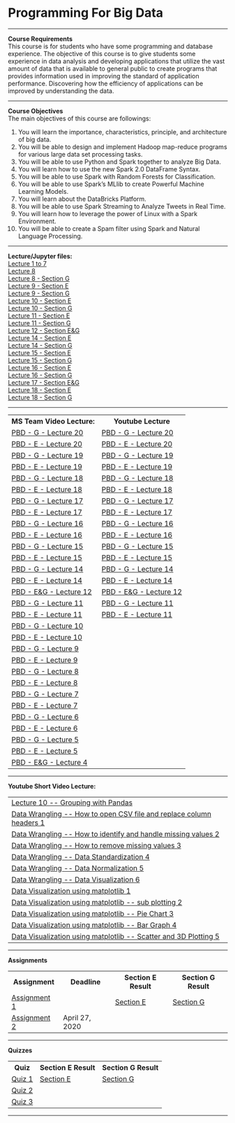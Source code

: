 <h1> Programming For Big Data </h1><hr>
<b>Course Requirements</b><br>
This course is for students who have some programming and database experience. The objective of this course is to give students some experience in data analysis and developing applications that utilize the vast amount of data that is available to general public to create programs that provides information used in improving the standard of application performance. Discovering how the efficiency of applications can be improved by understanding the data.<br>
<hr>
<b>Course Objectives	</b><br>
The main objectives of this course are followings:
<ol>
  <li> You will learn the importance, characteristics, principle, and architecture of big data.
  <li> You will be able to design and implement Hadoop map-reduce programs for various large data set processing tasks.
  <li> You will be able to use Python and Spark together to analyze Big Data. 
  <li> You will learn how to use the new Spark 2.0 DataFrame Syntax. 
  <li> You will be able to use Spark with Random Forests for Classification.
  <li> You will be able to use Spark’s MLlib to create Powerful Machine Learning Models.
  <li> You will learn about the DataBricks Platform.
  <li> You will be able to use Spark Streaming to Analyze Tweets in Real Time.
  <li> You will learn how to leverage the power of Linux with a Spark Environment.
  <li> You will be able to create a Spam filter using Spark and Natural Language Processing.
 </ol>
 <hr>
 <b>Lecture/Jupyter files:	</b><br>
<a href="https://github.com/SaeedIqbal/Programming-For-Big-Data/blob/master/Untitled2.ipynb">Lecture 1 to 7</a><br>
<a href="https://github.com/SaeedIqbal/Programming-For-Big-Data/blob/master/Lecture8.ipynb">Lecture 8</a><br>
<a href="https://github.com/SaeedIqbal/Programming-For-Big-Data/blob/master/Lecture8G.ipynb">Lecture 8 - Section G</a><br>
<a href="https://github.com/SaeedIqbal/Programming-For-Big-Data/blob/master/Lecture%209%20-%20E.ipynb">Lecture 9 - Section E</a><br>
<a href="https://github.com/SaeedIqbal/Programming-For-Big-Data/blob/master/Lecture%209%20-%20G.ipynb">Lecture 9 - Section G</a><br>
<a href="https://github.com/SaeedIqbal/Programming-For-Big-Data/blob/master/Lecture%2010%20-%20E.ipynb">Lecture 10 - Section E</a><br>
<a href="https://github.com/SaeedIqbal/Programming-For-Big-Data/blob/master/Lecture%2010%20-%20G.ipynb">Lecture 10 - Section G</a><br>
<a href="https://github.com/SaeedIqbal/Programming-For-Big-Data/blob/master/DataWranglingwithPre-processingSectionE.ipynb">Lecture 11 - Section E</a><br>
<a href="https://github.com/SaeedIqbal/Programming-For-Big-Data/blob/master/DataWranglingwithPre-processingSectionG.ipynb">Lecture 11 - Section G</a><br>
<a href="https://github.com/SaeedIqbal/Programming-For-Big-Data/blob/master/DataStandardization-PBDSection-E%26G-Lect12.ipynb">Lecture 12 - Section E&G</a><br>
<a href="https://github.com/SaeedIqbal/Programming-For-Big-Data/blob/master/Lecture14MatplotlibSectionE.ipynb">Lecture 14 - Section E</a><br>
<a href="https://github.com/SaeedIqbal/Programming-For-Big-Data/blob/master/Lecture14MatplotlibSectionG.ipynb">Lecture 14 - Section G</a><br>
<a href="https://github.com/SaeedIqbal/Programming-For-Big-Data/blob/master/ExploratoryDataAnalysisLectureE15.ipynb">Lecture 15 - Section E</a><br>
<a href="https://github.com/SaeedIqbal/Programming-For-Big-Data/blob/master/ExploratoryDataAnalysisLectureG15.ipynb">Lecture 15 - Section G</a><br>
<a href="https://github.com/SaeedIqbal/Programming-For-Big-Data/blob/master/ExploratoryDataAnalysisLectureE16.ipynb">Lecture 16 - Section E</a><br>
<a href="https://github.com/SaeedIqbal/Programming-For-Big-Data/blob/master/ExploratoryDataAnalysisLectureG16.ipynb">Lecture 16 - Section G</a><br>
<a href="https://github.com/SaeedIqbal/Programming-For-Big-Data/blob/master/Lecture-SLR.pdf">Lecture 17 - Section E&G</a><br>
<a href="https://github.com/SaeedIqbal/Programming-For-Big-Data/blob/master/LinearRegressionUsingPython.ipynb">Lecture 18 - Section E</a><br>
<a href="https://github.com/SaeedIqbal/Programming-For-Big-Data/blob/master/LinearRegressionUsingPythonforSectionG.ipynb">Lecture 18 - Section G</a><br>
<hr>
<table><tr><th>MS Team Video Lecture:</th> <th>Youtube Lecture</th> </tr>
  <tr><td><a href="https://web.microsoftstream.com/video/763ca567-fc6e-414a-87c0-a751e9b30683">PBD - G - Lecture 20</a></td> <td><a href="https://youtu.be/7fNpvZAlRHo">PBD - G - Lecture 20</a></td></tr>
<tr><td><a href="https://web.microsoftstream.com/video/06fa5287-87f5-4eb1-a489-5e60d09460db">PBD - E - Lecture 20</a></td> <td><a href="https://youtu.be/FrAiXucoR0s">PBD - E - Lecture 20</a></td></tr>
<tr><td><a href="https://web.microsoftstream.com/video/348a3f80-92ad-4516-b5a9-a9bbb9fb5533">PBD - G - Lecture 19</a></td> <td><a href="https://youtu.be/qNyeXMPfnas">PBD - G - Lecture 19</a></td></tr>
<tr><td><a href="https://web.microsoftstream.com/video/b58bfb68-f2c5-4b3e-9b20-b942bf8b32f0">PBD - E - Lecture 19</a></td> <td><a href="https://youtu.be/Kn21_usyHwI">PBD - E - Lecture 19</a></td></tr>
<tr><td><a href="https://web.microsoftstream.com/video/81379993-e1a3-4577-a601-7a544f99f41b">PBD - G - Lecture 18</a></td> <td><a href="https://youtu.be/cRdVUC5AGKg">PBD - G - Lecture 18</a></td></tr>  
<tr><td><a href="https://web.microsoftstream.com/video/d039997e-9067-4016-94d7-1cb7a5a7fd61">PBD - E - Lecture 18</a></td> <td><a href="https://youtu.be/XLcvk-VQOzI">PBD - E - Lecture 18</a></td></tr>
<tr><td><a href="https://web.microsoftstream.com/video/a5937351-2667-43ab-aa2e-2067d2e50222">PBD - G - Lecture 17</a></td> <td><a href="https://youtu.be/RVQTdvo7_Bw">PBD - G - Lecture 17</a></td></tr>
<tr><td><a href="https://web.microsoftstream.com/video/aa61c0f1-b09c-4caf-80b8-2cf20e0a5904">PBD - E - Lecture 17</a></td> <td><a href="https://youtu.be/AwojcdNRWUg">PBD - E - Lecture 17</a></td></tr>
<tr><td><a href="https://web.microsoftstream.com/video/a62d9d1e-c821-41b5-b2da-faef9794d869">PBD - G - Lecture 16</a></td> <td><a href="https://youtu.be/kqwtlSP-PcY">PBD - G - Lecture 16</a></td></tr>
<tr><td><a href="https://web.microsoftstream.com/video/7fa02beb-21d4-4bc1-a462-4c044c301ac2">PBD - E - Lecture 16</a></td> <td><a href="https://youtu.be/z6WyCLpJ1Mg">PBD - E - Lecture 16</a></td></tr>
<tr><td><a href="https://web.microsoftstream.com/video/9c8b9b01-a01e-4406-bcf1-386ba63ad666">PBD - G - Lecture 15</a></td> <td><a href="https://youtu.be/ec-wzVVv19Y">PBD - G - Lecture 15</a></td></tr>  
<tr><td><a href="https://web.microsoftstream.com/video/d0cf7e92-4e55-4f19-ba23-6cb0acf7103b">PBD - E - Lecture 15</a></td> <td><a href="https://youtu.be/MT3hbDnJWF4">PBD - E - Lecture 15</a></td></tr>
<tr><td><a href="https://web.microsoftstream.com/video/4e04ba85-0dfc-4e9a-bdfb-48570aaf4331">PBD - G - Lecture 14</a></td> <td><a href="https://youtu.be/Rm4GWCK5QCY">PBD - G - Lecture 14</a></td></tr>
<tr><td><a href="https://web.microsoftstream.com/video/3facabce-4bc1-478f-8604-9901522a49df">PBD - E - Lecture 14</a></td> <td><a href="https://youtu.be/wCcz6VrCxCw">PBD - E - Lecture 14</a></td></tr>
<tr><td><a href="https://web.microsoftstream.com/video/399862d4-bcd2-483e-ba23-92d0ccb1eb17">PBD - E&G - Lecture 12</a></td> <td><a href="https://youtu.be/UEjBiFo3RpQ">PBD - E&G - Lecture 12</a></td></tr>
<tr><td><a href="https://web.microsoftstream.com/video/b7d41971-c9ff-48ac-821f-56e250ba6b1b">PBD - G - Lecture 11</a></td> <td><a href="https://youtu.be/hDn5VH8QVjg">PBD - G - Lecture 11</a></td></tr>
<tr><td><a href="https://web.microsoftstream.com/video/92f40d42-19cb-4d1f-8d80-cc0efb46a5a9">PBD - E - Lecture 11</a></td> <td><a href="https://youtu.be/5c75AAgmBT4">PBD - E - Lecture 11</a></td></tr>
<tr><td><a href="https://web.microsoftstream.com/video/26bda017-57a0-490e-ba6c-3227f3e56d19">PBD - G - Lecture 10</a></td> <td></td></tr>
<tr><td><a href="https://web.microsoftstream.com/video/dd173ef3-fd2e-401a-bba3-7e31be7f72f6">PBD - E - Lecture 10</a></td> <td></td></tr>
<tr><td><a href="https://web.microsoftstream.com/video/bb94d124-0248-4cd4-8a41-35b6dc3ab168">PBD - G - Lecture 9</a></td><td></td></tr>
<tr><td><a href="https://web.microsoftstream.com/video/04068623-618c-45d9-b4c4-e27060e2f992">PBD - E - Lecture 9</a></td><td></td></tr>
<tr><td><a href="https://web.microsoftstream.com/video/55767671-6b58-47b5-8dff-fdbc725caef0">PBD - G - Lecture 8</a></td><td></td></tr>
<tr><td><a href="https://web.microsoftstream.com/video/1307d0e0-1e9e-4adc-8133-bdd0c1dafdc5">PBD - E - Lecture 8</a></td><td></td></tr>
<tr><td><a href="https://web.microsoftstream.com/video/d14f736c-2aac-4ed8-8e56-0fec065d2946">PBD - G - Lecture 7</a></td><td></td></tr>
<tr><td><a href="https://web.microsoftstream.com/video/233506d9-a681-42e3-b044-3320ff9efd43">PBD - E - Lecture 7</a></td><td></td></tr>
<tr><td><a href="https://web.microsoftstream.com/video/05b2921a-25e6-4d5e-8cbc-2228441eac0d">PBD - G - Lecture 6</a></td><td></td></tr>
<tr><td><a href="https://web.microsoftstream.com/video/2789743b-0e43-4287-94f7-b0a92bb7ffb7">PBD - E - Lecture 6</a></td><td></td></tr>
<tr><td><a href="https://web.microsoftstream.com/video/3e05625c-c697-405b-9ed8-a6e90f46aa6d">PBD - G - Lecture 5</a></td><td></td></tr>
<tr><td><a href="https://web.microsoftstream.com/video/ba6f1c86-08d5-4f2f-a676-53d49d0a0378">PBD - E - Lecture 5</a></td><td></td></tr>
<tr><td><a href="https://web.microsoftstream.com/video/30407b3d-b432-42a4-8e8b-ac84c9662444">PBD - E&G - Lecture 4</a></td><td></td></tr>
</table>
<hr>
<b>Youtube Short Video Lecture:</b>	
<table>
 <tr><td><a href="https://youtu.be/FYbPyxtUOMI">Lecture 10 -- Grouping with Pandas</a></td></tr>
 <tr><td><a href="https://youtu.be/js18LScKJHc">Data Wrangling -- How to open CSV file and replace column headers 1</a></td></tr>
 <tr><td><a href="https://youtu.be/r47CzCnJpUE">Data Wrangling -- How to identify and handle missing values 2</a></td></tr>
 <tr><td><a href="https://youtu.be/8veRd_djZhs">Data Wrangling -- How to remove missing values 3</a></td></tr>
 <tr><td><a href="https://youtu.be/ekVJHVII_2c">Data Wrangling -- Data Standardization 4</a></td></tr>
 <tr><td><a href="https://youtu.be/ZdkZtJ9U3a8">Data Wrangling -- Data Normalization 5</a></td></tr>
 <tr><td><a href="https://youtu.be/dghyfxZihik">Data Wrangling -- Data Visualization 6</a></td></tr>
 <tr><td><a href="https://youtu.be/w3Gnt2CpvOc">Data Visualization using matplotlib 1</a></td></tr>
 <tr><td><a href="https://youtu.be/vNtgh0vwIng">Data Visualization using matplotlib -- sub plotting 2</a></td></tr> 
 <tr><td><a href="https://youtu.be/mddytSoTiXQ">Data Visualization using matplotlib -- Pie Chart 3</a></td></tr>
 <tr><td><a href="https://youtu.be/08u8ukdN4OM">Data Visualization using matplotlib -- Bar Graph 4</a></td></tr>
  <tr><td><a href="https://youtu.be/Ubl4wQfHdKc">Data Visualization using matplotlib -- Scatter and 3D Plotting 5</a></td></tr>
</table> 
<hr>
<b>Assignments	</b><br>
<table>
<tr><th>Assignment</th><th>Deadline</th><th>Section E Result</th><th>Section G Result</th></tr>
<tr><td><a href="https://github.com/SaeedIqbal/Programming-For-Big-Data/blob/master/A1.pdf">Assignment 1</a></td><td></td><td><a href="https://github.com/SaeedIqbal/Programming-For-Big-Data/blob/master/SectionEResult.xlsx">Section E</a></td><td><a href="https://github.com/SaeedIqbal/Programming-For-Big-Data/blob/master/SectionGResult.xlsx">Section G</a></td></tr>
<tr><td><a href="https://github.com/SaeedIqbal/Programming-For-Big-Data/blob/master/A2.pdf">Assignment 2</a></td><td>April 27, 2020</td><td></td><td></td></tr>
</table>
<hr>
 <b>Quizzes	</b><br>
<table>
<tr><th>Quiz</th><th>Section E Result</th><th>Section G Result</th></tr>
<tr><td><a href="https://github.com/SaeedIqbal/Programming-For-Big-Data/blob/master/Q1.pdf">Quiz 1</a></td><td><a href="https://github.com/SaeedIqbal/Programming-For-Big-Data/blob/master/SectionEResult.xlsx">Section E</a></td><td><a href="https://github.com/SaeedIqbal/Programming-For-Big-Data/blob/master/SectionGResult.xlsx">Section G</a></td></tr>
<tr><td><a href="https://github.com/SaeedIqbal/Programming-For-Big-Data/blob/master/Q2.pdf">Quiz 2</a></td><td></td><td></td></tr>
 <tr><td><a href="https://github.com/SaeedIqbal/Programming-For-Big-Data/blob/master/Q3.pdf">Quiz 3</a></td><td></td><td></td></tr>
</table>
<hr>
